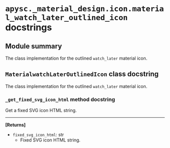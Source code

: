 # `apysc._material_design.icon.material_watch_later_outlined_icon` docstrings

## Module summary

The class implementation for the outlined `watch_later` material icon.

## `MaterialwatchLaterOutlinedIcon` class docstring

The class implementation for the outlined `watch_later` material icon.

### `_get_fixed_svg_icon_html` method docstring

Get a fixed SVG icon HTML string.<hr>

**[Returns]**

- `fixed_svg_icon_html`: str
  - Fixed SVG icon HTML string.